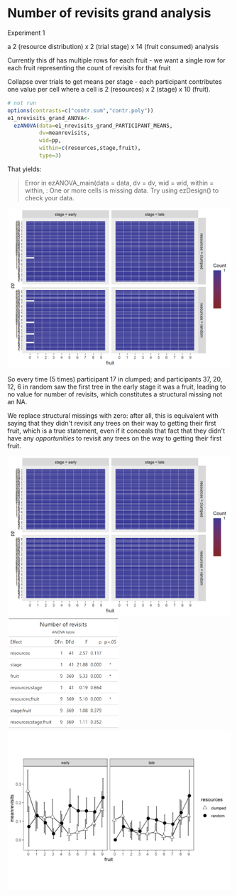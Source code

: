 # Number of revisits grand analysis

Experiment 1



a 2 (resource distribution) x 2 (trial stage) x 14 (fruit consumed) analysis



Currently this df has multiple rows for each fruit - we want a single row for each fruit representing the count of revisits for that fruit



Collapse over trials to get means per stage - each participant contributes one value per cell where a cell is 2 (resources) x 2 (stage) x 10 (fruit).




```r
# not run
options(contrasts=c("contr.sum","contr.poly"))
e1_nrevisits_grand_ANOVA<-
  ezANOVA(data=e1_nrevisits_grand_PARTICIPANT_MEANS,
          dv=meanrevisits,
          wid=pp,
          within=c(resources,stage,fruit),
          type=3)
```

That yields:

> Error in ezANOVA_main(data = data, dv = dv, wid = wid, within = within,  : 
  One or more cells is missing data. Try using ezDesign() to check your data.
  
<img src="e1_figures/e1ezDesign_bad_nrevisitsgrand_plot1-1.png" width="672" />

So every time (5 times) participant 17 in clumped; and participants 37, 20, 12, 6 in random saw the first tree in the early stage it was a fruit, leading to no value for number of revisits, which constitutes a structural missing not an NA.

We replace structural missings with zero: after all, this is equivalent with saying that they didn't revisit any trees on their way to getting their first fruit, which is a true statement, even if it conceals that fact that they didn't have any _opportunities_ to revisit any trees on the way to getting their first fruit.



<img src="e1_figures/e1ezDesign_bad_nrevisitsgrand_plot2-1.png" width="672" />





<img src="e1_tables/e1_nrevisits_grand_ANOVA.png" width="50%" />

<img src="e1_plots/e1_nrevisits_grand_PLOT10.png" width="100%" />

